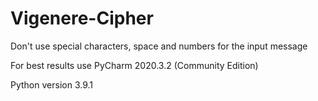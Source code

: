 # Vigenere-Cipher

Don't use special characters, space and numbers for the input message

For best results use PyCharm 2020.3.2 (Community Edition)

Python version 3.9.1
